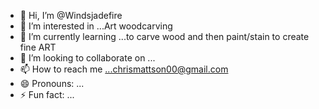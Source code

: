 - 👋 Hi, I’m @Windsjadefire
- 👀 I’m interested in ...Art woodcarving
- 🌱 I’m currently learning ...to carve wood and then paint/stain to create fine ART
- 💞️ I’m looking to collaborate on ...
- 📫 How to reach me ...chrismattson00@gmail.com
- 😄 Pronouns: ...
- ⚡ Fun fact: ...

<!---
Windsjadefire/Windsjadefire is a ✨ special ✨ repository because its `README.md` (this file) appears on your GitHub profile.
You can click the Preview link to take a look at your changes.
--->
